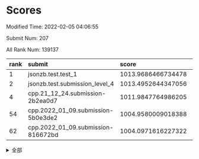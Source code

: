 # Scores

Modified Time: 2022-02-05 04:06:55

Submit Num: 207

All Rank Num: 139137

| rank |               submit               |       score        |       sigma        | pk_num |
| :--- | :--------------------------------- | :----------------- | :----------------- | :----- |
| 1    | jsonzb.test.test_1                 | 1013.9686466734478 | 0.7986289211629918 | 2692   |
| 2    | jsonzb.test.submission_level_4     | 1013.4952644347056 | 0.8128796782373887 | 2685   |
| 4    | cpp.21_12_24.submission-2b2ea0d7   | 1011.9847764986205 | 0.7660572832533418 | 2689   |
| 54   | cpp.2022_01_09.submission-5b0e3de2 | 1004.9580009018388 | 0.719309355066408  | 2688   |
| 62   | cpp.2022_01_09.submission-816672bd | 1004.0971616227322 | 0.7096141454830607 | 2689   |


<details>
<summary>全部</summary>

| rank |                 submit                 |       score        |       sigma        | pk_num |
| :--- | :------------------------------------- | :----------------- | :----------------- | :----- |
| 1    | jsonzb.test.test_1                     | 1013.9686466734478 | 0.7986289211629918 | 2692   |
| 2    | jsonzb.test.submission_level_4         | 1013.4952644347056 | 0.8128796782373887 | 2685   |
| 3    | gobigger.level_3.submission_level_3_45 | 1012.0455268762275 | 0.7668229669002267 | 2693   |
| 4    | cpp.21_12_24.submission-2b2ea0d7       | 1011.9847764986205 | 0.7660572832533418 | 2689   |
| 5    | gobigger.level_3.submission_level_3_2  | 1011.677555520878  | 0.7845134552966212 | 2687   |
| 6    | gobigger.level_3.submission_level_3_1  | 1011.0519303569448 | 0.7960035901348232 | 2690   |
| 7    | gobigger.level_3.submission_level_3_0  | 1010.8095608661641 | 0.7773641496596132 | 2687   |
| 8    | gobigger.level_3.submission_level_3_35 | 1010.7761926181788 | 0.768014489609814  | 2691   |
| 9    | gobigger.level_3.submission_level_3_21 | 1010.7093275189065 | 0.7805838282079341 | 2688   |
| 10   | gobigger.level_3.submission_level_3_8  | 1010.6971508805452 | 0.7654868378716394 | 2691   |
| 11   | gobigger.level_3.submission_level_3_46 | 1010.5861107477573 | 0.7722573965426336 | 2695   |
| 12   | gobigger.level_3.submission_level_3_25 | 1010.4503856601067 | 0.7457526545264481 | 2694   |
| 13   | gobigger.level_3.submission_level_3_6  | 1010.3380628910334 | 0.7607812381781041 | 2691   |
| 14   | gobigger.level_3.submission_level_3_4  | 1010.3274101419987 | 0.7818356919806505 | 2684   |
| 15   | gobigger.level_3.submission_level_3_43 | 1010.3213542690122 | 0.7619449978642062 | 2689   |
| 16   | gobigger.level_3.submission_level_3_17 | 1010.3198612462425 | 0.7681746994816058 | 2693   |
| 17   | gobigger.level_3.submission_level_3_20 | 1010.2855253819458 | 0.763039194807744  | 2687   |
| 18   | gobigger.level_3.submission_level_3_47 | 1010.2837064389472 | 0.7616414362785214 | 2695   |
| 19   | gobigger.level_3.submission_level_3_23 | 1010.2575720098944 | 0.749795554167074  | 2689   |
| 20   | gobigger.level_3.submission_level_3_12 | 1010.2342774226104 | 0.7622178476794392 | 2689   |
| 21   | gobigger.level_3.submission_level_3_34 | 1010.1832988486286 | 0.7431685412963235 | 2689   |
| 22   | gobigger.level_3.submission_level_3_26 | 1010.1728081610624 | 0.759250108495244  | 2689   |
| 23   | gobigger.level_3.submission_level_3_5  | 1010.1655066496667 | 0.7776297120019467 | 2689   |
| 24   | gobigger.level_3.submission_level_3_39 | 1010.156368902501  | 0.7687203740214493 | 2691   |
| 25   | gobigger.level_3.submission_level_3_18 | 1010.0891977875062 | 0.7664267806698171 | 2693   |
| 26   | gobigger.level_3.submission_level_3_44 | 1010.0679542184347 | 0.7598768228278114 | 2686   |
| 27   | gobigger.level_3.submission_level_3_14 | 1010.0186288256339 | 0.7808332812489459 | 2693   |
| 28   | gobigger.level_3.submission_level_3_41 | 1010.0133839210796 | 0.757863128188625  | 2688   |
| 29   | gobigger.level_3.submission_level_3_16 | 1010.0070898398947 | 0.7775578723485611 | 2695   |
| 30   | gobigger.level_3.submission_level_3_27 | 1009.9935616719819 | 0.7593134765025995 | 2691   |
| 31   | gobigger.level_3.submission_level_3_13 | 1009.9659156696861 | 0.7512010264917244 | 2685   |
| 32   | gobigger.level_3.submission_level_3_37 | 1009.8635255745188 | 0.7593864996903333 | 2691   |
| 33   | gobigger.level_3.submission_level_3_48 | 1009.7613638800243 | 0.750170543880988  | 2684   |
| 34   | gobigger.level_3.submission_level_3_3  | 1009.7376913491244 | 0.7536061127873163 | 2689   |
| 35   | gobigger.level_3.submission_level_3_24 | 1009.6293385581446 | 0.7613874060650213 | 2691   |
| 36   | gobigger.level_3.submission_level_3_11 | 1009.5707020651876 | 0.7515054263289994 | 2688   |
| 37   | gobigger.level_3.submission_level_3_36 | 1009.4178678484645 | 0.7410415564353796 | 2686   |
| 38   | gobigger.level_3.submission_level_3_40 | 1009.4028434130877 | 0.7498823530069856 | 2688   |
| 39   | gobigger.level_3.submission_level_3_19 | 1009.2529829742527 | 0.7420498228308671 | 2686   |
| 40   | gobigger.level_3.submission_level_3_10 | 1009.2529157283607 | 0.7644788532505209 | 2686   |
| 41   | gobigger.level_3.submission_level_3_31 | 1009.1998621692653 | 0.7545224442162574 | 2689   |
| 42   | gobigger.level_3.submission_level_3_15 | 1009.1698078843573 | 0.7559415838768054 | 2685   |
| 43   | gobigger.level_3.submission_level_3_32 | 1009.1299807900442 | 0.7533283127579503 | 2688   |
| 44   | gobigger.level_3.submission_level_3_9  | 1009.1083855114689 | 0.7553255579797467 | 2690   |
| 45   | gobigger.level_3.submission_level_3_29 | 1009.0943454718006 | 0.7539860340075818 | 2686   |
| 46   | gobigger.level_3.submission_level_3_30 | 1008.9576432812632 | 0.7620572453492827 | 2687   |
| 47   | gobigger.level_3.submission_level_3_7  | 1008.933778267685  | 0.7410177258685087 | 2690   |
| 48   | gobigger.level_3.submission_level_3_38 | 1008.930101067637  | 0.735803652614648  | 2687   |
| 49   | gobigger.level_3.submission_level_3_49 | 1008.7393224013023 | 0.7318694923306283 | 2684   |
| 50   | gobigger.level_3.submission_level_3_22 | 1008.5571609284888 | 0.752408230983073  | 2686   |
| 51   | gobigger.level_3.submission_level_3_42 | 1008.3496780298186 | 0.7421347088311784 | 2690   |
| 52   | gobigger.level_3.submission_level_3_28 | 1008.1996298243856 | 0.7452594819307562 | 2692   |
| 53   | gobigger.level_3.submission_level_3_33 | 1007.9949824543022 | 0.7536365007321819 | 2694   |
| 54   | cpp.2022_01_09.submission-5b0e3de2     | 1004.9580009018388 | 0.719309355066408  | 2688   |
| 55   | gobigger.level_1.submission_level_1_16 | 1004.5731728220719 | 0.7060384355064867 | 2692   |
| 56   | gobigger.level_1.submission_level_1_36 | 1004.5670067699631 | 0.7156036305988709 | 2685   |
| 57   | gobigger.level_1.submission_level_1_47 | 1004.4862544919815 | 0.7081116970178727 | 2688   |
| 58   | gobigger.level_1.submission_level_1_26 | 1004.4497990346633 | 0.7223554576068317 | 2690   |
| 59   | gobigger.level_1.submission_level_1_12 | 1004.2785413415262 | 0.7229063264524819 | 2693   |
| 60   | gobigger.level_1.submission_level_1_34 | 1004.1498261836223 | 0.7136959568511716 | 2689   |
| 61   | gobigger.level_1.submission_level_1_15 | 1004.1151405509154 | 0.7122034135573782 | 2688   |
| 62   | cpp.2022_01_09.submission-816672bd     | 1004.0971616227322 | 0.7096141454830607 | 2689   |
| 63   | gobigger.level_1.submission_level_1_46 | 1004.0543271208113 | 0.7225720941761969 | 2689   |
| 64   | gobigger.level_1.submission_level_1_10 | 1003.9652726389488 | 0.7154406360100009 | 2690   |
| 65   | gobigger.level_1.submission_level_1_18 | 1003.9256650098116 | 0.710847400837947  | 2686   |
| 66   | gobigger.level_1.submission_level_1_24 | 1003.8508637449484 | 0.724518253617452  | 2689   |
| 67   | gobigger.level_1.submission_level_1_4  | 1003.8418386423872 | 0.7217223731846697 | 2688   |
| 68   | gobigger.level_1.submission_level_1_20 | 1003.5882351174026 | 0.7257848447550764 | 2689   |
| 69   | gobigger.level_1.submission_level_1_31 | 1003.5787861426877 | 0.7215868205338096 | 2684   |
| 70   | gobigger.level_1.submission_level_1_49 | 1003.5603413922535 | 0.7314435574811172 | 2687   |
| 71   | gobigger.level_1.submission_level_1_45 | 1003.5603293286847 | 0.7152266818680044 | 2686   |
| 72   | gobigger.level_1.submission_level_1_9  | 1003.5548867910485 | 0.7112649815382603 | 2688   |
| 73   | gobigger.level_1.submission_level_1_32 | 1003.5307533130075 | 0.7161355190705503 | 2687   |
| 74   | gobigger.level_1.submission_level_1_42 | 1003.4899724326904 | 0.7277313878267881 | 2687   |
| 75   | gobigger.level_1.submission_level_1_48 | 1003.4155156960352 | 0.7112940393902925 | 2687   |
| 76   | gobigger.level_1.submission_level_1_27 | 1003.4113957548204 | 0.7185345638850839 | 2685   |
| 77   | gobigger.level_1.submission_level_1_13 | 1003.4011408400031 | 0.7122385642261476 | 2689   |
| 78   | gobigger.level_1.submission_level_1_40 | 1003.3823686825679 | 0.726522996777189  | 2692   |
| 79   | gobigger.level_1.submission_level_1_39 | 1003.356168003395  | 0.7121071212272753 | 2686   |
| 80   | gobigger.level_1.submission_level_1_21 | 1003.3421878461693 | 0.7113976510665521 | 2687   |
| 81   | gobigger.level_1.submission_level_1_43 | 1003.324903898709  | 0.7159649460531683 | 2688   |
| 82   | gobigger.level_1.submission_level_1_8  | 1003.2653393741894 | 0.7206949813943301 | 2689   |
| 83   | gobigger.level_1.submission_level_1_5  | 1003.2546871694898 | 0.723317291971579  | 2690   |
| 84   | gobigger.level_1.submission_level_1_1  | 1003.2034943201626 | 0.7099676216430286 | 2688   |
| 85   | gobigger.level_1.submission_level_1_0  | 1003.1815186310217 | 0.7100545659917016 | 2687   |
| 86   | gobigger.level_1.submission_level_1_41 | 1003.1429027873837 | 0.7113778533149743 | 2688   |
| 87   | gobigger.level_1.submission_level_1_7  | 1003.1296628175821 | 0.7087274025187457 | 2687   |
| 88   | gobigger.level_1.submission_level_1_28 | 1002.9825758116679 | 0.7132531873285948 | 2687   |
| 89   | gobigger.level_1.submission_level_1_30 | 1002.971787301789  | 0.7128477468767569 | 2687   |
| 90   | gobigger.level_1.submission_level_1_11 | 1002.9280316574813 | 0.7142549646354724 | 2685   |
| 91   | gobigger.level_1.submission_level_1_6  | 1002.8950576246593 | 0.7169452774120443 | 2685   |
| 92   | gobigger.level_1.submission_level_1_17 | 1002.8073293247908 | 0.7043876319831223 | 2686   |
| 93   | gobigger.level_1.submission_level_1_23 | 1002.750812783619  | 0.7138374082220827 | 2689   |
| 94   | gobigger.level_1.submission_level_1_35 | 1002.6818713551722 | 0.708934479650881  | 2683   |
| 95   | gobigger.level_1.submission_level_1_2  | 1002.5314187015439 | 0.7130667496733359 | 2689   |
| 96   | gobigger.level_1.submission_level_1_25 | 1002.5070335906453 | 0.7183711462850311 | 2692   |
| 97   | gobigger.level_1.submission_level_1_44 | 1002.4628271228768 | 0.710062064860173  | 2686   |
| 98   | gobigger.level_1.submission_level_1_19 | 1002.4012687688845 | 0.7144710876934145 | 2692   |
| 99   | gobigger.level_1.submission_level_1_22 | 1002.3450137155478 | 0.7102816387735365 | 2690   |
| 100  | gobigger.level_1.submission_level_1_14 | 1002.2704109928407 | 0.7082250580091288 | 2690   |
| 101  | gobigger.level_1.submission_level_1_37 | 1002.2385876141022 | 0.724525172156568  | 2691   |
| 102  | gobigger.level_1.submission_level_1_33 | 1001.9938571706476 | 0.7258186172285717 | 2686   |
| 103  | gobigger.level_1.submission_level_1_29 | 1001.7570930133996 | 0.7088153815145491 | 2693   |
| 104  | gobigger.level_1.submission_level_1_38 | 1001.5157096116435 | 0.7222992801340891 | 2689   |
| 105  | gobigger.level_1.submission_level_1_3  | 1000.3338968486403 | 0.6974592669482479 | 2684   |
| 106  | gobigger.random.submission_random_44   | 997.2956681388025  | 0.7081162913117313 | 2685   |
| 107  | gobigger.random.submission_random_38   | 996.8215037796753  | 0.7228119807367187 | 2688   |
| 108  | gobigger.random.submission_random_9    | 996.7980661326347  | 0.7075349561589075 | 2692   |
| 109  | gobigger.random.submission_random_47   | 996.633671497674   | 0.7055887895292947 | 2684   |
| 110  | gobigger.random.submission_random_15   | 996.6103898654835  | 0.7270929824199948 | 2691   |
| 111  | gobigger.random.submission_random_3    | 996.5726857585702  | 0.7114143477840202 | 2689   |
| 112  | gobigger.random.submission_random_35   | 996.5383873195661  | 0.7096034374895677 | 2691   |
| 113  | gobigger.random.submission_random_20   | 996.5150623050462  | 0.7117087026954941 | 2688   |
| 114  | gobigger.random.submission_random_23   | 996.5129795336135  | 0.7092218769112995 | 2687   |
| 115  | gobigger.random.submission_random_46   | 996.4859375984638  | 0.7101875731532302 | 2684   |
| 116  | gobigger.random.submission_random_1    | 996.4789552653554  | 0.7234744299591267 | 2689   |
| 117  | gobigger.random.submission_random_49   | 996.4110695060141  | 0.7148919252182455 | 2688   |
| 118  | gobigger.random.submission_random_16   | 996.4057881870768  | 0.7227854259900286 | 2684   |
| 119  | gobigger.random.submission_random_27   | 996.3990383651035  | 0.7137799692980369 | 2692   |
| 120  | gobigger.random.submission_random_29   | 996.3849003906797  | 0.7165236312480779 | 2688   |
| 121  | gobigger.random.submission_random_10   | 996.3709976455684  | 0.7114296103285338 | 2686   |
| 122  | gobigger.random.submission_random_36   | 996.3476024642966  | 0.7171955861959916 | 2684   |
| 123  | gobigger.random.submission_random_14   | 996.2610964630794  | 0.712783273923993  | 2687   |
| 124  | gobigger.random.submission_random_43   | 996.2559242630633  | 0.706345551329539  | 2694   |
| 125  | gobigger.random.submission_random_11   | 996.222957120578   | 0.7124302587935695 | 2688   |
| 126  | gobigger.random.submission_random_7    | 996.1812951762023  | 0.7197151903725095 | 2687   |
| 127  | gobigger.random.submission_random_24   | 996.1312591400025  | 0.6975205629604001 | 2692   |
| 128  | gobigger.random.submission_random_37   | 996.0603158852616  | 0.7126391251247086 | 2688   |
| 129  | gobigger.random.submission_random_31   | 996.0550015244213  | 0.702049554982284  | 2686   |
| 130  | gobigger.random.submission_random_48   | 996.0445857564544  | 0.711030664071413  | 2688   |
| 131  | gobigger.random.submission_random_13   | 995.9911759439063  | 0.71237037890011   | 2696   |
| 132  | gobigger.random.submission_random_2    | 995.9771204899157  | 0.7113447033806055 | 2682   |
| 133  | gobigger.random.submission_random_32   | 995.9738939533028  | 0.7063564092883207 | 2689   |
| 134  | gobigger.random.submission_random_25   | 995.9520396652537  | 0.7134373341918944 | 2685   |
| 135  | gobigger.random.submission_random_40   | 995.9096346820069  | 0.714337418153341  | 2688   |
| 136  | gobigger.random.submission_random_41   | 995.8197902838026  | 0.7149161396727328 | 2693   |
| 137  | gobigger.random.submission_random_19   | 995.7972609647576  | 0.7152138478736921 | 2682   |
| 138  | gobigger.random.submission_random_45   | 995.7946281661328  | 0.7115968619661154 | 2687   |
| 139  | gobigger.random.submission_random_28   | 995.747775351032   | 0.715439711543702  | 2688   |
| 140  | gobigger.random.submission_random_30   | 995.6891040430407  | 0.7162104448849627 | 2688   |
| 141  | gobigger.random.submission_random_22   | 995.6011745407865  | 0.7109965913296887 | 2687   |
| 142  | gobigger.random.submission_random_17   | 995.4851888841827  | 0.6983238378786248 | 2693   |
| 143  | gobigger.random.submission_random_6    | 995.4614358740566  | 0.7274923440294746 | 2686   |
| 144  | gobigger.random.submission_random_12   | 995.4521076046206  | 0.7122172225180244 | 2686   |
| 145  | gobigger.random.submission_random_18   | 995.3916329434429  | 0.7133244806026029 | 2685   |
| 146  | gobigger.random.submission_random_21   | 995.3622000526275  | 0.7042397551310995 | 2689   |
| 147  | gobigger.random.submission_random_5    | 995.3256260107048  | 0.7082642578298202 | 2690   |
| 148  | gobigger.random.submission_random_4    | 995.3220825917432  | 0.7212480137615159 | 2696   |
| 149  | gobigger.random.submission_random_8    | 995.0935586269378  | 0.7207495568608779 | 2690   |
| 150  | gobigger.random.submission_random_34   | 994.9191761115534  | 0.745611652167735  | 2683   |
| 151  | gobigger.random.submission_random_26   | 994.8916345564975  | 0.7231969509714846 | 2690   |
| 152  | gobigger.random.submission_random_39   | 994.6960084282305  | 0.7224772768108634 | 2689   |
| 153  | gobigger.random.submission_random_0    | 994.6932781830882  | 0.7138379175512878 | 2689   |
| 154  | gobigger.level_2.submission_level_2_34 | 994.3629114368995  | 0.7294859843853949 | 2692   |
| 155  | gobigger.random.submission_random_42   | 994.2288929649568  | 0.723843474488234  | 2689   |
| 156  | gobigger.random.submission_random_33   | 994.0914954274468  | 0.7058411726982484 | 2687   |
| 157  | gobigger.level_2.submission_level_2_12 | 993.9258393821041  | 0.7396137335116387 | 2690   |
| 158  | gobigger.level_2.submission_level_2_15 | 993.6227421020429  | 0.7415101948425368 | 2689   |
| 159  | gobigger.level_2.submission_level_2_37 | 993.601738659402   | 0.7296737667208357 | 2694   |
| 160  | gobigger.level_2.submission_level_2_47 | 993.5006405168434  | 0.7230680422943812 | 2693   |
| 161  | gobigger.level_2.submission_level_2_22 | 993.3735937814248  | 0.7350670381406242 | 2691   |
| 162  | gobigger.level_2.submission_level_2_3  | 993.3209129729456  | 0.7316091547682326 | 2691   |
| 163  | gobigger.level_2.submission_level_2_42 | 993.306050260128   | 0.745652738533445  | 2689   |
| 164  | gobigger.level_2.submission_level_2_23 | 993.2092744759276  | 0.7363461595888542 | 2692   |
| 165  | gobigger.level_2.submission_level_2_27 | 993.1805022050055  | 0.7390923533244803 | 2686   |
| 166  | gobigger.level_2.submission_level_2_31 | 993.1662735532733  | 0.7382483647690146 | 2688   |
| 167  | gobigger.level_2.submission_level_2_20 | 993.0747199007235  | 0.7549662321721353 | 2689   |
| 168  | gobigger.level_2.submission_level_2_35 | 993.0556945426598  | 0.7262190037986693 | 2691   |
| 169  | gobigger.level_2.submission_level_2_40 | 993.0409639421059  | 0.7245680729380276 | 2688   |
| 170  | gobigger.level_2.submission_level_2_44 | 993.0351551778614  | 0.717350762835636  | 2687   |
| 171  | gobigger.level_2.submission_level_2_25 | 992.92242880527    | 0.7386126057087086 | 2690   |
| 172  | gobigger.level_2.submission_level_2_14 | 992.7230664520459  | 0.7465161951923182 | 2689   |
| 173  | gobigger.level_2.submission_level_2_9  | 992.7003660415951  | 0.7511571276416636 | 2690   |
| 174  | gobigger.level_2.submission_level_2_2  | 992.6485653546264  | 0.7457844495136557 | 2687   |
| 175  | gobigger.level_2.submission_level_2_36 | 992.6307678298763  | 0.743536352738641  | 2688   |
| 176  | gobigger.level_2.submission_level_2_18 | 992.520860683762   | 0.736771617757184  | 2694   |
| 177  | gobigger.level_2.submission_level_2_7  | 992.4848176014464  | 0.7491319265887035 | 2680   |
| 178  | gobigger.level_2.submission_level_2_8  | 992.2807895426563  | 0.7383594905774536 | 2684   |
| 179  | gobigger.level_2.submission_level_2_1  | 992.2292785959894  | 0.7473660735128032 | 2688   |
| 180  | gobigger.level_2.submission_level_2_26 | 992.2199817452172  | 0.7449393219872231 | 2696   |
| 181  | gobigger.level_2.submission_level_2_6  | 992.2046807127425  | 0.7392626619807285 | 2691   |
| 182  | gobigger.level_2.submission_level_2_32 | 992.1916976553018  | 0.743357742641402  | 2686   |
| 183  | gobigger.level_2.submission_level_2_24 | 992.0784141055075  | 0.7352030248624862 | 2689   |
| 184  | gobigger.level_2.submission_level_2_0  | 992.0224418996486  | 0.7448242633741978 | 2686   |
| 185  | gobigger.level_2.submission_level_2_49 | 992.0039177959341  | 0.7588698893360026 | 2691   |
| 186  | gobigger.level_2.submission_level_2_13 | 991.9890594952404  | 0.7276976966740077 | 2690   |
| 187  | gobigger.level_2.submission_level_2_19 | 991.9346369177866  | 0.7471089017849142 | 2690   |
| 188  | gobigger.level_2.submission_level_2_33 | 991.8663548470009  | 0.7698042855746127 | 2691   |
| 189  | gobigger.level_2.submission_level_2_38 | 991.8328209462846  | 0.7627740164236081 | 2684   |
| 190  | gobigger.level_2.submission_level_2_39 | 991.7434228389052  | 0.7330403767874153 | 2690   |
| 191  | gobigger.level_2.submission_level_2_30 | 991.6673643944291  | 0.7596002896871836 | 2688   |
| 192  | gobigger.level_2.submission_level_2_43 | 991.4802230810226  | 0.7554487023243626 | 2689   |
| 193  | gobigger.level_2.submission_level_2_17 | 991.4368130243611  | 0.756358475766524  | 2685   |
| 194  | gobigger.level_2.submission_level_2_4  | 991.2881182736638  | 0.7502630589927262 | 2689   |
| 195  | gobigger.level_2.submission_level_2_21 | 991.2708027368199  | 0.7401177237476829 | 2690   |
| 196  | gobigger.level_2.submission_level_2_46 | 991.0965068602394  | 0.7496502569993612 | 2691   |
| 197  | gobigger.level_2.submission_level_2_48 | 990.951950376407   | 0.762262226840049  | 2684   |
| 198  | gobigger.level_2.submission_level_2_11 | 990.8401314350766  | 0.7737856819384747 | 2693   |
| 199  | gobigger.level_2.submission_level_2_10 | 990.8226037386146  | 0.7614370179599874 | 2688   |
| 200  | gobigger.level_2.submission_level_2_16 | 990.7721018196725  | 0.7557395741705263 | 2691   |
| 201  | gobigger.level_2.submission_level_2_29 | 990.7540970026835  | 0.7572897850249358 | 2688   |
| 202  | gobigger.level_2.submission_level_2_45 | 990.709259501904   | 0.7646454626819231 | 2691   |
| 203  | gobigger.level_2.submission_level_2_5  | 990.4974161907612  | 0.7538771350161553 | 2688   |
| 204  | gobigger.level_2.submission_level_2_28 | 989.7978207278913  | 0.753027514481195  | 2688   |
| 205  | gobigger.level_2.submission_level_2_41 | 989.7836696875604  | 0.7871832971985112 | 2690   |
| 206  | gobigger.none.submission_none_0        | 977.4214815534968  | 1.4086084260305964 | 2687   |
| 207  | gobigger.none.submission_none_1        | 975.6896748087709  | 1.4853691593659648 | 2696   |

</details>